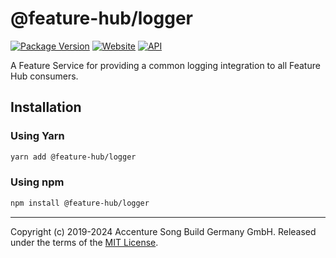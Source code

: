 # @feature-hub/logger

[![Package Version][package-badge]][package-npm]
[![Website][website-badge]][website] [![API][api-badge]][api]

A Feature Service for providing a common logging integration to all Feature Hub
consumers.

## Installation

### Using Yarn

```sh
yarn add @feature-hub/logger
```

### Using npm

```sh
npm install @feature-hub/logger
```

---

Copyright (c) 2019-2024 Accenture Song Build Germany GmbH. Released under the
terms of the [MIT License][license].

[api]: https://feature-hub.io/@feature-hub/logger/
[api-badge]:
  https://img.shields.io/badge/API-%40feature--hub%2Flogger-%23ea3458.svg
[license]: https://github.com/feature-hub/feature-hub/blob/main/LICENSE
[package-badge]: https://img.shields.io/npm/v/@feature-hub/logger.svg
[package-npm]: https://www.npmjs.com/package/@feature-hub/logger
[website]: https://feature-hub.io/
[website-badge]:
  https://img.shields.io/badge/Website-feature--hub.io-%23500dc5.svg
